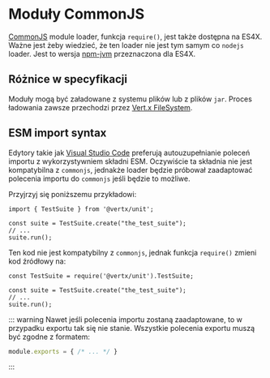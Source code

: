 # Moduły CommonJS

[CommonJS](http://www.commonjs.org/) module loader, funkcja `require()`, jest także dostępna na ES4X. Ważne jest żeby
wiedzieć, że ten loader nie jest tym samym co `nodejs` loader. Jest to wersja [npm-jvm](https://github.com/nodyn/jvm-npm)
przeznaczona dla ES4X.

## Różnice w specyfikacji

Moduły mogą być załadowane z systemu plików lub z plików `jar`. Proces ładowania zawsze przechodzi przez
[Vert.x FileSystem](https://vertx.io/docs/vertx-core/java/#_using_the_file_system_with_vert_x).

## ESM import syntax

Edytory takie jak [Visual Studio Code](https://code.visualstudio.com/) preferują autouzupełnianie poleceń importu z
wykorzystywniem składni ESM. Oczywiście ta składnia nie jest kompatybilna z `commonjs`, jednakże loader będzie próbował
zaadaptować polecenia importu do `commonjs` jeśli będzie to możliwe.

Przyjrzyj się poniższemu przykładowi:

```js{1}
import { TestSuite } from '@vertx/unit';

const suite = TestSuite.create("the_test_suite");
// ...
suite.run();
```

Ten kod nie jest kompatybilny z `commonjs`, jednak funkcja `require()` zmieni kod źródłowy na:

```js{1}
const TestSuite = require('@vertx/unit').TestSuite;

const suite = TestSuite.create("the_test_suite");
// ...
suite.run();
```

::: warning
Nawet jeśli polecenia importu zostaną zaadaptowane, to w przypadku exportu tak się nie stanie. Wszystkie polecenia
exportu muszą być zgodne z formatem:
```js
module.exports = { /* ... */ }
```
:::
